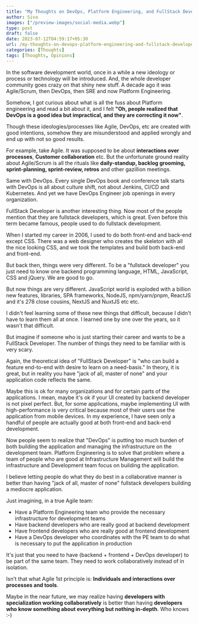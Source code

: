 ```yaml
---
title: "My Thoughts on DevOps, Platform Engineering, and FullStack Developer"
author: Siva
images: ["/preview-images/social-media.webp"]
type: post
draft: false
date: 2023-07-12T04:59:17+05:30
url: /my-thoughts-on-devops-platform-engineering-and-fullstack-developer
categories: [Thoughts]
tags: [Thoughts, Opinions]
---
```


In the software development world, once in a while a new ideology or process or technology 
will be introduced. And, the whole developer community goes crazy on that shiny new stuff.
A decade ago it was Agile/Scrum, then DevOps, then SRE and now Platform Engineering.

Somehow, I got curious about what is all the fuss about Platform engineering and read a bit about it, 
and I felt **"Oh, people realized that DevOps is a good idea but impractical, and they are correcting it now"**.

Though these ideologies/processes like Agile, DevOps, etc are created with good intentions, 
somehow they are misunderstood and applied wrongly and end up with not so good results.

For example, take Agile. It was supposed to be about **interactions over processes**, 
**Customer collaboration** etc. 
But the unfortunate ground reality about Agile/Scrum is all the rituals like **daily-standup, 
backlog grooming, sprint-planning, sprint-review, retros** and other gazillion meetings.

Same with DevOps. Every single DevOps book and conference talk starts with DevOps is all about culture shift, 
not about Jenkins, CI/CD and Kubernetes. And yet we have DevOps Engineer job openings in every organization.

FullStack Developer is another interesting thing. Now most of the people mention that 
they are fullstack developers, which is great. Even before this term became famous, 
people used to do fullstack development.

When I started my career in 2006, I used to do both front-end and back-end except CSS.
There was a web designer who creates the skeleton with all the nice looking CSS,
and we took the templates and build both back-end and front-end.

But back then, things were very different. To be a "fullstack developer" 
you just need to know one backend programming language, HTML, JavaScript, CSS and jQuery.
We are good to go.

But now things are very different. JavaScript world is exploded with a billion new features, libraries, 
SPA frameworks, NodeJS, npm/yarn/pnpm, ReactJS and it's 278 close cousins, NextJS and NuxtJS etc etc.

I didn't feel learning some of these new things that difficult, because I didn't have to learn them all at once.
I learned one by one over the years, so it wasn't that difficult.

But imagine if someone who is just starting their career and wants to be a FullStack Developer. 
The number of things they need to be familiar with is very scary.

Again, the theoretical idea of "FullStack Developer" is "who can build a feature end-to-end 
with desire to learn on a need-basis."
In theory, it is great, but in reality you have "jack of all, master of none" and your application code reflects the same.

Maybe this is ok for many organizations and for certain parts of the applications.
I mean, maybe it's ok if your UI created by backend developer is not pixel perfect.
But, for some applications, maybe implementing UI with high-performance is very critical because 
most of their users use the application from mobile devices.
In my experience, I have seen only a handful of people are actually good at both front-end and back-end development.

Now people seem to realize that "DevOps" is putting too much burden of both
building the application and managing the infrastructure on the development team.
Platform Engineering is to solve that problem where a team of people who are good at 
Infrastructure Management will build the infrastructure and Development team focus on 
building the application.

I believe letting people do what they do best in a collaborative manner is better than 
having "jack of all, master of none" fullstack developers building a mediocre application.

Just imagining, in a true Agile team:
* Have a Platform Engineering team who provide the necessary infrastructure for development teams
* Have backend developers who are really good at backend development
* Have frontend developers who are really good at frontend development
* Have a DevOps developer who coordinates with the PE team to do what is necessary to put the application in production

It's just that you need to have (backend + frontend + DevOps developer) to be part of the same team.
They need to work collaboratively instead of in isolation.

Isn't that what Agile 1st principle is: **Individuals and interactions over processes and tools**.

Maybe in the near future, we may realize having **developers with specialization working collaboratively** 
is better than having **developers who know something about everything but nothing in-depth**. 
Who knows :-)

